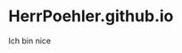 # HerrPoehler.github.io
<!DOCTYPE html> <html>   
<head>        
<Die Coolen</title>  
</head>    
<body>Ich bin nice</body> </html>
